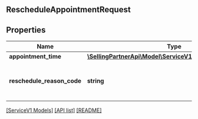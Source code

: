 ## RescheduleAppointmentRequest

## Properties

Name | Type | Description | Notes
------------ | ------------- | ------------- | -------------
**appointment_time** | [**\SellingPartnerApi\Model\ServiceV1\AppointmentTimeInput**](AppointmentTimeInput.md) |  |
**reschedule_reason_code** | **string** | The appointment reschedule reason code. |

[[ServiceV1 Models]](../) [[API list]](../../Api) [[README]](../../../README.md)
